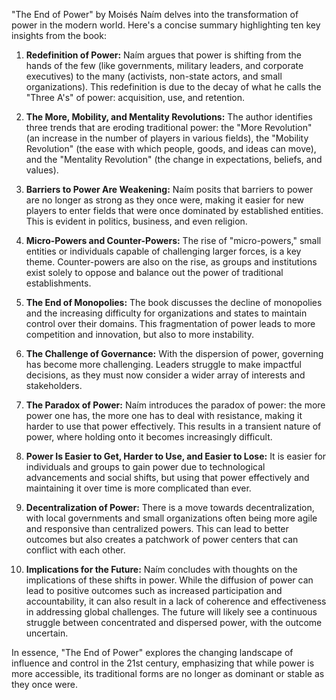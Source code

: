 "The End of Power" by Moisés Naím delves into the transformation of power in the modern world. Here's a concise summary highlighting ten key insights from the book:

1. **Redefinition of Power:** Naím argues that power is shifting from the hands of the few (like governments, military leaders, and corporate executives) to the many (activists, non-state actors, and small organizations). This redefinition is due to the decay of what he calls the "Three A's" of power: acquisition, use, and retention.

2. **The More, Mobility, and Mentality Revolutions:** The author identifies three trends that are eroding traditional power: the "More Revolution" (an increase in the number of players in various fields), the "Mobility Revolution" (the ease with which people, goods, and ideas can move), and the "Mentality Revolution" (the change in expectations, beliefs, and values).

3. **Barriers to Power Are Weakening:** Naím posits that barriers to power are no longer as strong as they once were, making it easier for new players to enter fields that were once dominated by established entities. This is evident in politics, business, and even religion.

4. **Micro-Powers and Counter-Powers:** The rise of "micro-powers," small entities or individuals capable of challenging larger forces, is a key theme. Counter-powers are also on the rise, as groups and institutions exist solely to oppose and balance out the power of traditional establishments.

5. **The End of Monopolies:** The book discusses the decline of monopolies and the increasing difficulty for organizations and states to maintain control over their domains. This fragmentation of power leads to more competition and innovation, but also to more instability.

6. **The Challenge of Governance:** With the dispersion of power, governing has become more challenging. Leaders struggle to make impactful decisions, as they must now consider a wider array of interests and stakeholders.

7. **The Paradox of Power:** Naím introduces the paradox of power: the more power one has, the more one has to deal with resistance, making it harder to use that power effectively. This results in a transient nature of power, where holding onto it becomes increasingly difficult.

8. **Power Is Easier to Get, Harder to Use, and Easier to Lose:** It is easier for individuals and groups to gain power due to technological advancements and social shifts, but using that power effectively and maintaining it over time is more complicated than ever.

9. **Decentralization of Power:** There is a move towards decentralization, with local governments and small organizations often being more agile and responsive than centralized powers. This can lead to better outcomes but also creates a patchwork of power centers that can conflict with each other.

10. **Implications for the Future:** Naím concludes with thoughts on the implications of these shifts in power. While the diffusion of power can lead to positive outcomes such as increased participation and accountability, it can also result in a lack of coherence and effectiveness in addressing global challenges. The future will likely see a continuous struggle between concentrated and dispersed power, with the outcome uncertain.

In essence, "The End of Power" explores the changing landscape of influence and control in the 21st century, emphasizing that while power is more accessible, its traditional forms are no longer as dominant or stable as they once were.